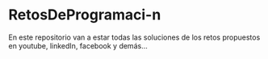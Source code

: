 # RetosDeProgramaci-n
En este repositorio van a estar todas las soluciones de los retos propuestos en youtube, linkedIn, facebook y demás...

